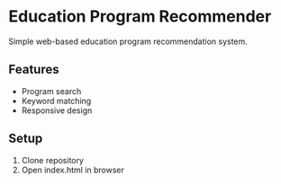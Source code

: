# Education Program Recommender

Simple web-based education program recommendation system.

## Features
- Program search
- Keyword matching
- Responsive design

## Setup
1. Clone repository
2. Open index.html in browser